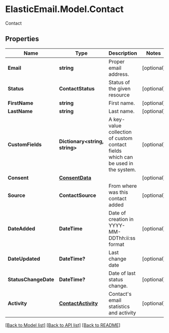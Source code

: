 # ElasticEmail.Model.Contact
Contact

## Properties

Name | Type | Description | Notes
------------ | ------------- | ------------- | -------------
**Email** | **string** | Proper email address. | [optional] 
**Status** | **ContactStatus** | Status of the given resource | [optional] 
**FirstName** | **string** | First name. | [optional] 
**LastName** | **string** | Last name. | [optional] 
**CustomFields** | **Dictionary&lt;string, string&gt;** | A key-value collection of custom contact fields which can be used in the system. | [optional] 
**Consent** | [**ConsentData**](ConsentData.md) |  | [optional] 
**Source** | **ContactSource** | From where was this contact added | [optional] 
**DateAdded** | **DateTime** | Date of creation in YYYY-MM-DDThh:ii:ss format | [optional] 
**DateUpdated** | **DateTime?** | Last change date | [optional] 
**StatusChangeDate** | **DateTime?** | Date of last status change. | [optional] 
**Activity** | [**ContactActivity**](ContactActivity.md) | Contact&#39;s email statistics and activity | [optional] 

[[Back to Model list]](../README.md#documentation-for-models) [[Back to API list]](../README.md#documentation-for-api-endpoints) [[Back to README]](../README.md)

